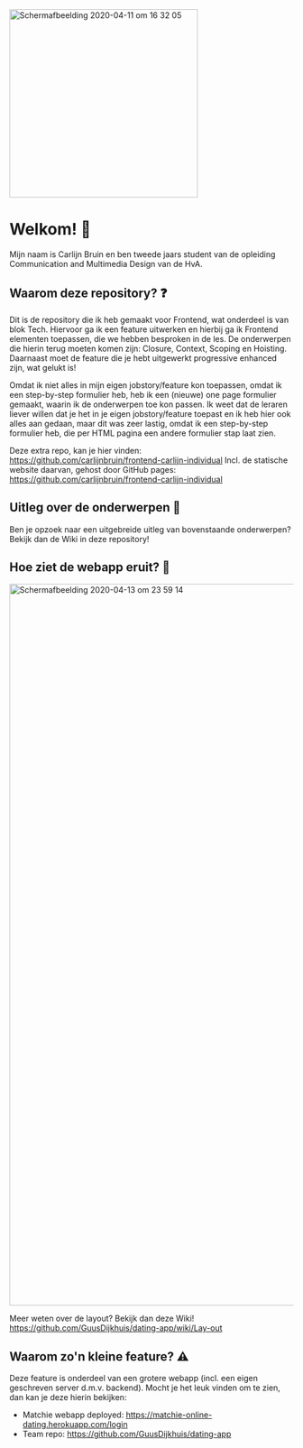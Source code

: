 <img width="334" alt="Schermafbeelding 2020-04-11 om 16 32 05" src="https://user-images.githubusercontent.com/59669604/79046567-0ac29000-7c12-11ea-9d2d-f5a44a348ca5.png">

# Welkom! :wave:

Mijn naam is Carlijn Bruin en ben tweede jaars student van de opleiding Communication and Multimedia Design van de HvA.

## Waarom deze repository? :question:

Dit is de repository die ik heb gemaakt voor Frontend, wat onderdeel is van blok Tech. Hiervoor ga ik een feature uitwerken en hierbij ga ik Frontend elementen toepassen, die we hebben besproken in de les.
De onderwerpen die hierin terug moeten komen zijn: Closure, Context, Scoping en Hoisting. Daarnaast moet de feature die je hebt uitgewerkt progressive enhanced zijn, wat gelukt is!

Omdat ik niet alles in mijn eigen jobstory/feature kon toepassen, omdat ik een step-by-step formulier heb, heb ik een (nieuwe) one page formulier gemaakt, waarin ik de onderwerpen toe kon passen.
Ik weet dat de leraren liever willen dat je het in je eigen jobstory/feature toepast en ik heb hier ook alles aan gedaan, maar dit was zeer lastig, omdat ik een step-by-step formulier heb, die per HTML pagina een andere formulier stap laat zien. 

Deze extra repo, kan je hier vinden: https://github.com/carlijnbruin/frontend-carlijn-individual
Incl. de statische website daarvan, gehost door GitHub pages: https://github.com/carlijnbruin/frontend-carlijn-individual

## Uitleg over de onderwerpen :eyes:

Ben je opzoek naar een uitgebreide uitleg van bovenstaande onderwerpen? Bekijk dan de Wiki in deze repository!


## Hoe ziet de webapp eruit? :lips:

<img width="1280" alt="Schermafbeelding 2020-04-13 om 23 59 14" src="https://user-images.githubusercontent.com/59669604/79165149-cd612c80-7de2-11ea-9f75-39bcd86272aa.png">

Meer weten over de layout? Bekijk dan deze Wiki! https://github.com/GuusDijkhuis/dating-app/wiki/Lay-out

## Waarom zo'n kleine feature? :warning:

Deze feature is onderdeel van een grotere webapp (incl. een eigen geschreven server d.m.v. backend). Mocht je het leuk vinden om te zien, dan kan je deze hierin bekijken:
* Matchie webapp deployed: https://matchie-online-dating.herokuapp.com/login
* Team repo: https://github.com/GuusDijkhuis/dating-app
